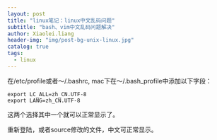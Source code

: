 ```yaml
---
layout: post
title: "linux笔记：linux中文乱码问题"
subtitle: "bash、vim中文乱码问题解决"
author: Xiaolei.liang
header-img: "img/post-bg-unix-linux.jpg"
catalog: true
tags:
  - linux
---
```


在/etc/profile或者～/.bashrc, mac下在～/.bash_profile中添加以下字段：
```
export LC_ALL=zh_CN.UTF-8
export LANG=zh_CN.UTF-8
```
这两个选择其中一个就可以正常显示了。

重新登陆，或者source修改的文件，中文可正常显示。